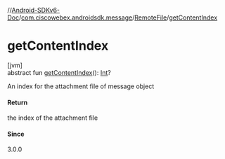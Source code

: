 //[Android-SDKv6-Doc](../../../index.md)/[com.ciscowebex.androidsdk.message](../index.md)/[RemoteFile](index.md)/[getContentIndex](get-content-index.md)

# getContentIndex

[jvm]\
abstract fun [getContentIndex](get-content-index.md)(): [Int](https://kotlinlang.org/api/latest/jvm/stdlib/kotlin/-int/index.html)?

An index for the attachment file of message object

#### Return

the index of the attachment file

#### Since

3.0.0

